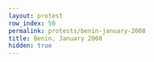 ```yaml
---
layout: protest
row_index: 50
permalink: protests/benin-january-2008
title: Benin, January 2008
hidden: true
---
```

